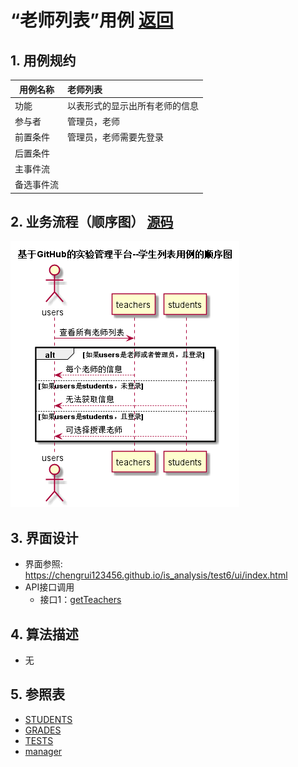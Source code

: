 # “老师列表”用例 [返回](../README.md)
## 1. 用例规约

|用例名称|老师列表|
|-------|:-------------|
|功能|以表形式的显示出所有老师的信息|
|参与者|管理员，老师|
|前置条件|管理员，老师需要先登录|
|后置条件| |
|主事件流| |
|备选事件流| |

## 2. 业务流程（顺序图） [源码](../src/sequence老师列表.puml)
![sequence老师列表.png](../sequence老师列表.png) 

## 3. 界面设计
- 界面参照: https://chengrui123456.github.io/is_analysis/test6/ui/index.html
- API接口调用
    - 接口1：[getTeachers](../接口/getTeachers.md) 

## 4. 算法描述

- 无
    
## 5. 参照表

- [STUDENTS](../数据库设计.md/#STUDENTS)
- [GRADES](../数据库设计.md/#GRADES)
- [TESTS](../数据库设计.md/#TESTS)
- [manager](../数据库设计.md/#manager)


